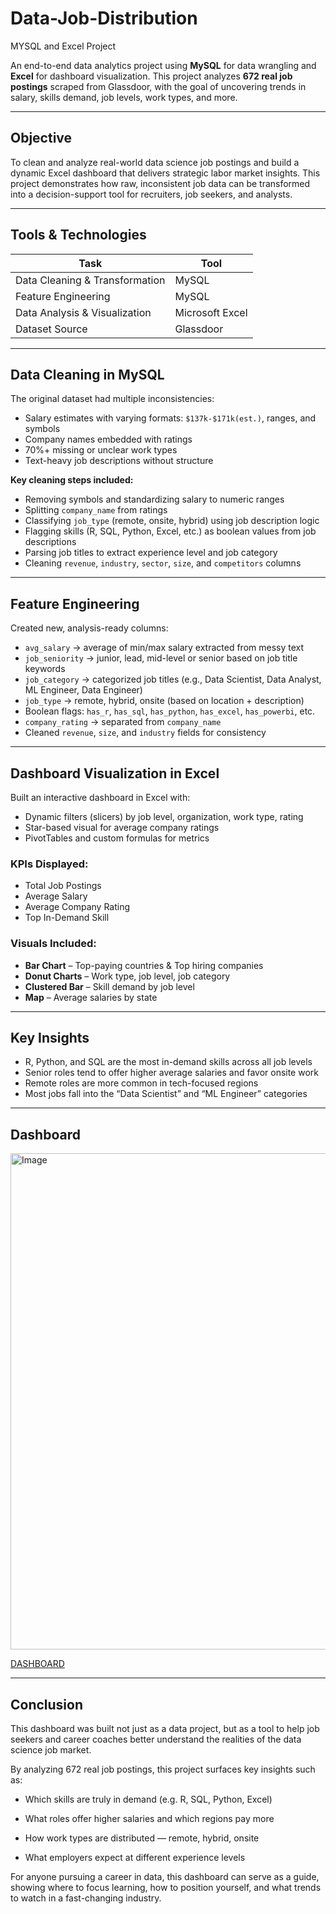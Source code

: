# Data-Job-Distribution
MYSQL and Excel Project

An end-to-end data analytics project using **MySQL** for data wrangling and **Excel** for dashboard visualization. This project analyzes **672 real job postings** scraped from Glassdoor, with the goal of uncovering trends in salary, skills demand, job levels, work types, and more.

---

##  Objective

To clean and analyze real-world data science job postings and build a dynamic Excel dashboard that delivers strategic labor market insights. This project demonstrates how raw, inconsistent job data can be transformed into a decision-support tool for recruiters, job seekers, and analysts.

---

## Tools & Technologies

| Task                         | Tool            |
|------------------------------|------------------|
| Data Cleaning & Transformation | MySQL            |
| Feature Engineering           | MySQL            |
| Data Analysis & Visualization | Microsoft Excel  |
| Dataset Source                | Glassdoor         |

---

##  Data Cleaning in MySQL

The original dataset had multiple inconsistencies:
- Salary estimates with varying formats: `$137k-$171k(est.)`, ranges, and symbols
- Company names embedded with ratings
- 70%+ missing or unclear work types
- Text-heavy job descriptions without structure

**Key cleaning steps included:**
- Removing symbols and standardizing salary to numeric ranges
- Splitting `company_name` from ratings
- Classifying `job_type` (remote, onsite, hybrid) using job description logic
- Flagging skills (R, SQL, Python, Excel, etc.) as boolean values from job descriptions
- Parsing job titles to extract experience level and job category
- Cleaning `revenue`, `industry`, `sector`, `size`, and `competitors` columns

---

##  Feature Engineering

Created new, analysis-ready columns:
- `avg_salary` → average of min/max salary extracted from messy text
- `job_seniority` → junior, lead, mid-level or senior based on job title keywords
- `job_category` → categorized job titles (e.g., Data Scientist, Data Analyst, ML Engineer, Data Engineer)
- `job_type` → remote, hybrid, onsite (based on location + description)
- Boolean flags: `has_r`, `has_sql`, `has_python`, `has_excel`, `has_powerbi`, etc.
- `company_rating` → separated from `company_name`
- Cleaned `revenue`, `size`, and `industry` fields for consistency

---

##  Dashboard Visualization in Excel

Built an interactive dashboard in Excel with:
- Dynamic filters (slicers) by job level, organization, work type, rating
- Star-based visual for average company ratings
- PivotTables and custom formulas for metrics

###  KPIs Displayed:
- Total Job Postings  
- Average Salary  
- Average Company Rating  
- Top In-Demand Skill

###  Visuals Included:
- **Bar Chart** – Top-paying countries & Top hiring companies  
- **Donut Charts** – Work type, job level, job category  
- **Clustered Bar** – Skill demand by job level  
- **Map** – Average salaries by state

---

##  Key Insights

- R, Python, and SQL are the most in-demand skills across all job levels  
- Senior roles tend to offer higher average salaries and favor onsite work  
- Remote roles are more common in tech-focused regions  
- Most jobs fall into the “Data Scientist” and “ML Engineer” categories

---

##  Dashboard

<img width="794" alt="Image" src="https://github.com/user-attachments/assets/cb7377e4-6937-4c0e-a3b1-41abd2da3d8a" />

[DASHBOARD](https://1drv.ms/x/c/5229c7255eb7350e/EYXoIfAQo0tFiPnbSmSqcgwBKPb-9lO2ARZ3LghXggRW3w)

---

## Conclusion

This dashboard was built not just as a data project, but as a tool to help job seekers and career coaches better understand the realities of the data science job market.

By analyzing 672 real job postings, this project surfaces key insights such as:

- Which skills are truly in demand (e.g. R, SQL, Python, Excel)

- What roles offer higher salaries and which regions pay more

- How work types are distributed — remote, hybrid, onsite

- What employers expect at different experience levels

For anyone pursuing a career in data, this dashboard can serve as a guide, showing where to focus learning, how to position yourself, and what trends to watch in a fast-changing industry.
